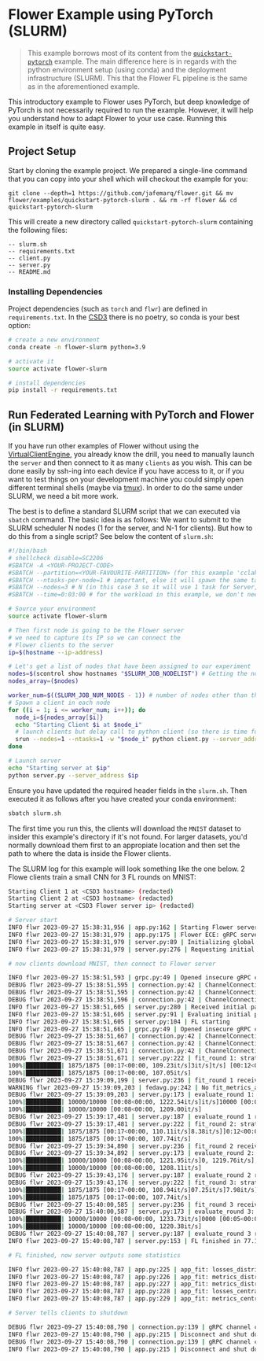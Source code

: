 # Flower Example using PyTorch (SLURM)

> This example borrows most of its content from the [`quickstart-pytorch`](https://github.com/adap/flower/tree/main/examples/quickstart-pytorch) example. The main difference here is in regards with the python environment setup (using conda) and the deployment infrastructure (SLURM). This that the Flower FL pipeline is the same as in the aforementioned example.

This introductory example to Flower uses PyTorch, but deep knowledge of PyTorch is not necessarily required to run the example. However, it will help you understand how to adapt Flower to your use case.
Running this example in itself is quite easy.

## Project Setup

Start by cloning the example project. We prepared a single-line command that you can copy into your shell which will checkout the example for you:

```shell
git clone --depth=1 https://github.com/jafemarq/flower.git && mv flower/examples/quickstart-pytorch-slurm . && rm -rf flower && cd quickstart-pytorch-slurm
```

This will create a new directory called `quickstart-pytorch-slurm` containing the following files:

```shell
-- slurm.sh
-- requirements.txt
-- client.py
-- server.py
-- README.md
```

### Installing Dependencies

Project dependencies (such as `torch` and `flwr`) are defined in `requirements.txt`. In the [CSD3](https://docs.hpc.cam.ac.uk/hpc/index.html) there is no poetry, so conda is your best option:

```bash
# create a new environment
conda create -n flower-slurm python=3.9

# activate it
source activate flower-slurm

# install dependencies
pip install -r requirements.txt
```


## Run Federated Learning with PyTorch and Flower (in SLURM)

If you have run other examples of Flower without using the [VirtualClientEngine](), you already know the drill, you need to manually launch the `server` and then connect to it as many `clients` as you wish. This can be done easily by ssh-ing into each device if you have access to it, or if you want to test things on your development machine you could simply open different terminal shells (maybe via [tmux]()). In order to do the same under SLURM, we need a bit more work.

The best is to define a standard SLURM script that we can executed via `sbatch` command. The basic idea is as follows: We want to submit to the SLURM scheduler N nodes (1 for the server, and N-1 for clients). But how to do this from a single script? See below the content of `slurm.sh`:

```bash
#!/bin/bash
# shellcheck disable=SC2206
#SBATCH -A <YOUR-PROJECT-CODE>
#SBATCH --partition=<YOUR-FAVOURITE-PARTITION> (for this example 'cclake' is fine)
#SBATCH --ntasks-per-node=1 # important, else it will spawn the same task N times.
#SBATCH --nodes=3 # N (in this case 3 so it will use 1 task for Server, and 2 nodes one for each client)
#SBATCH --time=0:03:00 # for the workload in this example, we don't need much time to complete it. Providing a time helps SLURM schedule your workload ahead of others (potentially -- but usually true if you have short jobs).

# Source your environment
source activate flower-slurm

# Then first node is going to be the Flower server
# we need to capture its IP so we can connect the
# Flower clients to the server
ip=$(hostname --ip-address)

# Let's get a list of nodes that have been assigned to our experiment
nodes=$(scontrol show hostnames "$SLURM_JOB_NODELIST") # Getting the node names
nodes_array=($nodes)

worker_num=$((SLURM_JOB_NUM_NODES - 1)) # number of nodes other than the server node
# Spawn a client in each node
for ((i = 1; i <= worker_num; i++)); do
  node_i=${nodes_array[$i]}
  echo "Starting Client $i at $node_i"
  # launch clients but delay call to python client (so there is time for the server to start up)
  srun --nodes=1 --ntasks=1 -w "$node_i" python client.py --server_address $ip --wait_for_server 15 &
done

# Launch server
echo "Starting server at $ip"
python server.py --server_address $ip

```

Ensure you have updated the required header fields in the `slurm.sh`. Then executed it as follows after you have created your conda environment:


```bash
sbatch slurm.sh
```

The first time you run this, the clients will download the `MNIST` dataset to insider this example's directory if it's not found. For larger datasets, you'd normally download them first to an appropiate location and then set the path to where the data is inside the Flower clients.

The SLURM log for this example will look something like the one below. 2 Flowe clients train a small CNN for 3 FL rounds on MNIST:

```bash
Starting Client 1 at <CSD3 hostname> (redacted)
Starting Client 2 at <CSD3 hostname> (redacted)
Starting server at <CSD3 Flower server ip> (redacted)

# Server start
INFO flwr 2023-09-27 15:38:31,956 | app.py:162 | Starting Flower server, config: ServerConfig(num_rounds=3, round_timeout=None)
INFO flwr 2023-09-27 15:38:31,979 | app.py:175 | Flower ECE: gRPC server running (3 rounds), SSL is disabled
INFO flwr 2023-09-27 15:38:31,979 | server.py:89 | Initializing global parameters
INFO flwr 2023-09-27 15:38:31,979 | server.py:276 | Requesting initial parameters from one random client

# now clients download MNIST, then connect to Flower server

INFO flwr 2023-09-27 15:38:51,593 | grpc.py:49 | Opened insecure gRPC connection (no certificates were passed)
DEBUG flwr 2023-09-27 15:38:51,595 | connection.py:42 | ChannelConnectivity.IDLE
DEBUG flwr 2023-09-27 15:38:51,595 | connection.py:42 | ChannelConnectivity.CONNECTING
DEBUG flwr 2023-09-27 15:38:51,596 | connection.py:42 | ChannelConnectivity.READY
INFO flwr 2023-09-27 15:38:51,605 | server.py:280 | Received initial parameters from one random client
INFO flwr 2023-09-27 15:38:51,605 | server.py:91 | Evaluating initial parameters
INFO flwr 2023-09-27 15:38:51,605 | server.py:104 | FL starting
INFO flwr 2023-09-27 15:38:51,665 | grpc.py:49 | Opened insecure gRPC connection (no certificates were passed)
DEBUG flwr 2023-09-27 15:38:51,667 | connection.py:42 | ChannelConnectivity.IDLE
DEBUG flwr 2023-09-27 15:38:51,667 | connection.py:42 | ChannelConnectivity.CONNECTING
DEBUG flwr 2023-09-27 15:38:51,671 | connection.py:42 | ChannelConnectivity.READY
DEBUG flwr 2023-09-27 15:38:51,671 | server.py:222 | fit_round 1: strategy sampled 2 clients (out of 2)
100%|██████████| 1875/1875 [00:17<00:00, 109.23it/s]3it/s]t/s] [00:12<00:04, 107.81it/s]/s]
100%|██████████| 1875/1875 [00:17<00:00, 107.05it/s]
DEBUG flwr 2023-09-27 15:39:09,199 | server.py:236 | fit_round 1 received 2 results and 0 failures
WARNING flwr 2023-09-27 15:39:09,203 | fedavg.py:242 | No fit_metrics_aggregation_fn provided
DEBUG flwr 2023-09-27 15:39:09,203 | server.py:173 | evaluate_round 1: strategy sampled 2 clients (out of 2)
100%|██████████| 10000/10000 [00:08<00:00, 1222.54it/s]it/s]10000 [00:05<00:03, 1175.97it/s]
100%|██████████| 10000/10000 [00:08<00:00, 1209.00it/s]
DEBUG flwr 2023-09-27 15:39:17,481 | server.py:187 | evaluate_round 1 received 2 results and 0 failures
DEBUG flwr 2023-09-27 15:39:17,481 | server.py:222 | fit_round 2: strategy sampled 2 clients (out of 2)
100%|██████████| 1875/1875 [00:17<00:00, 110.11it/s]8.38it/s]]0:12<00:04, 108.83it/s]1it/s]
100%|██████████| 1875/1875 [00:17<00:00, 107.74it/s]
DEBUG flwr 2023-09-27 15:39:34,890 | server.py:236 | fit_round 2 received 2 results and 0 failures
DEBUG flwr 2023-09-27 15:39:34,892 | server.py:173 | evaluate_round 2: strategy sampled 2 clients (out of 2)
100%|██████████| 10000/10000 [00:08<00:00, 1221.95it/s]0, 1219.76it/s], 1158.26it/s]
100%|██████████| 10000/10000 [00:08<00:00, 1208.11it/s]
DEBUG flwr 2023-09-27 15:39:43,176 | server.py:187 | evaluate_round 2 received 2 results and 0 failures
DEBUG flwr 2023-09-27 15:39:43,176 | server.py:222 | fit_round 3: strategy sampled 2 clients (out of 2)
100%|██████████| 1875/1875 [00:17<00:00, 108.94it/s]07.25it/s]7.98it/s]07.89it/s]
100%|██████████| 1875/1875 [00:17<00:00, 107.74it/s]
DEBUG flwr 2023-09-27 15:40:00,585 | server.py:236 | fit_round 3 received 2 results and 0 failures
DEBUG flwr 2023-09-27 15:40:00,587 | server.py:173 | evaluate_round 3: strategy sampled 2 clients (out of 2)
100%|██████████| 10000/10000 [00:08<00:00, 1233.73it/s]0000 [00:05<00:03, 1225.80it/s]
100%|██████████| 10000/10000 [00:08<00:00, 1220.38it/s]
DEBUG flwr 2023-09-27 15:40:08,787 | server.py:187 | evaluate_round 3 received 2 results and 0 failures
INFO flwr 2023-09-27 15:40:08,787 | server.py:153 | FL finished in 77.1818270306103

# FL finished, now server outputs some statistics

INFO flwr 2023-09-27 15:40:08,787 | app.py:225 | app_fit: losses_distributed [(1, 1523.18408203125), (2, 817.1888427734375), (3, 666.5919189453125)]
INFO flwr 2023-09-27 15:40:08,787 | app.py:226 | app_fit: metrics_distributed_fit {}
INFO flwr 2023-09-27 15:40:08,787 | app.py:227 | app_fit: metrics_distributed {'accuracy': [(1, 0.9557), (2, 0.9752), (3, 0.9788)]}
INFO flwr 2023-09-27 15:40:08,787 | app.py:228 | app_fit: losses_centralized []
INFO flwr 2023-09-27 15:40:08,787 | app.py:229 | app_fit: metrics_centralized {}

# Server tells clients to shutdown

DEBUG flwr 2023-09-27 15:40:08,790 | connection.py:139 | gRPC channel closed
INFO flwr 2023-09-27 15:40:08,790 | app.py:215 | Disconnect and shut down
DEBUG flwr 2023-09-27 15:40:08,790 | connection.py:139 | gRPC channel closed
INFO flwr 2023-09-27 15:40:08,790 | app.py:215 | Disconnect and shut down
```